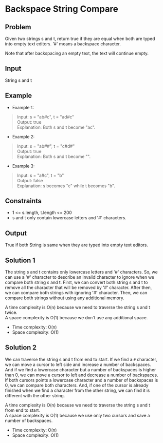 # Backspace String Compare

## Problem

Given two strings s and t, return true if they are equal when both are typed into empty text editors. '#' means a backspace character.

Note that after backspacing an empty text, the text will continue empty.

## Input

String s and t

## Example

- Example 1:

>Input: s = "ab#c", t = "ad#c"  
Output: true  
Explanation: Both s and t become "ac".

- Example 2:

>Input: s = "ab##", t = "c#d#"  
Output: true  
Explanation: Both s and t become "".  

- Example 3:

>Input: s = "a#c", t = "b"  
Output: false  
Explanation: s becomes "c" while t becomes "b".

## Constraints

- 1 <= s.length, t.length <= 200
- s and t only contain lowercase letters and '#' characters.

## Output

True if both String is same when they are typed into empty text editors.

## Solution 1

The string s and t contains only lowercase letters and '#' characters. So, we can use a
'#' character to describe an invalid character to ignore when we compare both string s
and t. First, we can convert both string s and t to remove all the character that will be
removed by '#' character. After then, we can compare both strings with ignoring '#'
character. Then, we can compare both strings without using any additional memory.  

A time complexity is O(n) because we need to traverse the string s and t twice.  
A space complexity is O(1) because we don't use any additional space.

- Time complexity: O(n)
- Space complexity: O(1)

## Solution 2

We can traverse the string s and t from end to start. If we find a `#` character, we can
move a cursor to left side and increase a number of backspaces. And if we find a
lowercase character but a number of backspaces is higher than 0, we can move a cursor to
left and decrease a number of backspaces. If both cursors points a lowercase character
and a number of backspaces is 0, we can compare both characters. And, if one of the
cursor is already finished when we find a character from the other string, we can find 
it is different with the other string.

A time complexity is O(n) because we need to traverse the string s and t from end to
start.    
A space complexity is O(1) because we use only two cursors and save a number of
backspaces. 

- Time complexity: O(n)
- Space complexity: O(1)
